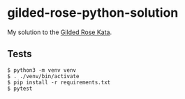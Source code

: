 # gilded-rose-python-solution

My solution to the [Gilded Rose Kata](https://github.com/emilybache/GildedRose-Refactoring-Kata).

## Tests

```console
$ python3 -m venv venv
$ . ./venv/bin/activate
$ pip install -r requirements.txt
$ pytest
```